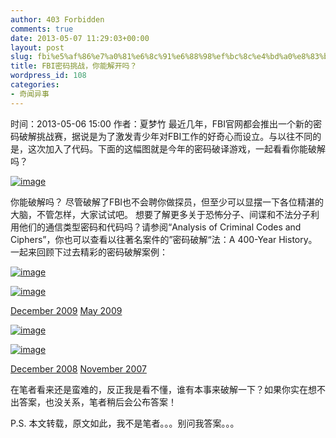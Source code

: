 ```yaml
---
author: 403 Forbidden
comments: true
date: 2013-05-07 11:29:03+00:00
layout: post
slug: fbi%e5%af%86%e7%a0%81%e6%8c%91%e6%88%98%ef%bc%8c%e4%bd%a0%e8%83%bd%e8%a7%a3%e5%bc%80%e5%90%97%ef%bc%9f
title: FBI密码挑战，你能解开吗？
wordpress_id: 108
categories:
- 奇闻异事
---
```

时间：2013-05-06 15:00 作者：夏梦竹
最近几年，FBI官网都会推出一个新的密码破解挑战赛，据说是为了激发青少年对FBI工作的好奇心而设立。与以往不同的是，这次加入了代码。下面的这幅图就是今年的密码破译游戏，一起看看你能破解吗？

[![image](/uploads/2013/05/wpid-5187545894947.jpg)](/uploads/2013/05/wpid-5187545894947.jpg)



你能破解吗？
尽管破解了FBI也不会聘你做探员，但至少可以显摆一下各位精湛的大脑，不管怎样，大家试试吧。
想要了解更多关于恐怖分子、间谍和不法分子利用他们的通信类型密码和代码吗？请参阅“Analysis of Criminal Codes and Ciphers”，你也可以查看以往著名案件的”密码破解“法：A 400-Year History。
一起来回顾下过去精彩的密码破解案例：

[![image](/uploads/2013/05/wpid-518755436a64a.jpg)](/uploads/2013/05/wpid-518755436a64a.jpg)



[![image](/uploads/2013/05/wpid-518755d4ba70e.jpg)](/uploads/2013/05/wpid-518755d4ba70e.jpg)



[December 2009](http://www.fbi.gov/news/stories/2009/december/code_122409)
[May 2009](http://www.fbi.gov/news/stories/2009/may/code_052309)

[![image](/uploads/2013/05/wpid-5187557d692a5.jpg)](/uploads/2013/05/wpid-5187557d692a5.jpg)



[![image](/uploads/2013/05/wpid-518755960a57b.jpg)](/uploads/2013/05/wpid-518755960a57b.jpg)



[December 2008](http://www.fbi.gov/news/stories/2008/december/code_122908)
[November 2007](http://www.fbi.gov/news/stories/2007/november/code112107)

在笔者看来还是蛮难的，反正我是看不懂，谁有本事来破解一下？如果你实在想不出答案，也没关系，笔者稍后会公布答案！

P.S. 本文转载，原文如此，我不是笔者。。。别问我答案。。。
